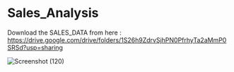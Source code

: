 # Sales_Analysis

Download the SALES_DATA from here : https://drive.google.com/drive/folders/1S26h9ZdrvSjhPN0PfrhyTa2aMmP0SRSd?usp=sharing


![Screenshot (120)](https://user-images.githubusercontent.com/97386434/229334080-77d9be22-439c-46e7-ba14-119f7ab788f9.png)
